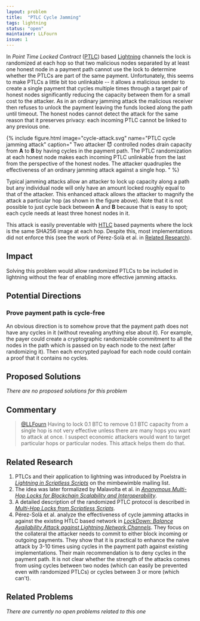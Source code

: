 ```yaml
---
layout: problem
title:  "PTLC Cycle Jamming"
tags: lightning
status: "open"
maintainer: LLFourn
issue: 1
---
```


In *Point Time Locked Contract* ([PTLC]) based [Lightning] channels the lock is randomized at each hop so that two malicious nodes separated by at least one honest node in a payment path cannot use the lock to determine whether the PTLCs are part of the same payment.
Unfortunately, this seems to make PTLCs a little bit too unlinkable -- it allows a malicious sender to create a single payment that cycles multiple times through a target pair of honest nodes significantly reducing the capacity between them for a small cost to the attacker.
As in an ordinary jamming attack the malicious receiver then refuses to unlock the payment leaving the funds locked along the path until timeout.
The honest nodes cannot detect the attack for the same reason that it preserves privacy: each incoming PTLC cannot be linked to any previous one.

{% include figure.html image="cycle-attack.svg" name="PTLC cycle jamming attack" caption="
Two attacker 😈 controlled nodes drain capacity from **A** to **B** by having cycles in the payment path. The PTLC randomization at each honest node makes each incoming PTLC unlinkable from the last from the perspective of the honest nodes. The attacker quadruples the effectiveness of an ordinary jamming attack against a single hop.
"
%}

Typical jamming attacks allow an attacker to lock up capacity along a path but any individual node will only have an amount locked roughly equal to that of the attacker.
This enhanced attack allows the attacker to magnify the attack a particular hop (as shown in the figure above).
Note that it is not possible to just cycle back between **A** and **B** because that is easy to spot; each cycle needs at least three honest nodes in it.

This attack is easily preventable with [HTLC] based payments where the lock is the same SHA256 image at each hop.
Despite this, most implementations did not enforce this (see the work of Pérez-Solà et al. in [Related Research](#related-research)).

## Impact

Solving this problem would allow randomized PTLCs to be included in lightning without the fear of enabling more effective jamming attacks.

## Potential Directions

### Prove payment path is cycle-free

An obvious direction is to somehow prove that the payment path does not have any cycles in it (without revealing anything else about it).
For example, the payer could create a cryptographic randomizable commitment to all the nodes in the path which is passed on by each node to the next (after randomizing it).
Then each encrypted payload for each node could contain a proof that it contains no cycles.

## Proposed Solutions

*There are no proposed solutions for this problem*

## Commentary


> <a href="https://twitter.com/LLFourn"> @LLFourn</a>
> Having to lock 0.1 BTC to remove 0.1 BTC capacity from a single hop is not very effective unless there are many hops you want to attack at once.
> I suspect economic attackers would want to target particular hops or particular nodes. This attack helps them do that.

## Related Research

1. PTLCs and their application to lightning was introduced by Poelstra in [*Lightning in Scriptless Scripts*](https://lists.launchpad.net/mimblewimble/msg00086.html) on the mimbewimble mailing list.
2. The idea was later formalized by Malavolta et al. in [*Anonymous Multi-Hop Locks for Blockchain Scalability and Interoperability*](https://eprint.iacr.org/2018/472.pdf).
3. A detailed description of the randomized PTLC protocol is described in [*Multi-Hop Locks from Scriptless Scripts*](https://github.com/ElementsProject/scriptless-scripts/blob/master/md/multi-hop-locks.md).
4. Pérez-Solà et al. analyze the effectiveness of cycle jamming attacks in against the existing HTLC based network in *[LockDown: Balance Availability Attack against Lightning Network Channels]*.
   They focus on the collateral the attacker needs to commit to either block incoming or outgoing payments.
   They show that it is practical to enhance the naive attack by 3-10 times using cycles in the payment path against existing implementations.
   Their main recommendation is to deny cycles in the payment path.
   It is not clear whether the strength of the attacks comes from using cycles between two nodes (which can easily be prevented even with randomized PTLCs) or cycles between 3 or more (which can't).

## Related Problems

*There are currently no open problems related to this one*

[PTLC]: https://bitcoinops.org/en/topics/ptlc/
[HTLC]: https://bitcoinops.org/en/topics/htlc/
[Lightning]: https://en.wikipedia.org/wiki/Lightning_Network
[LockDown: Balance Availability Attack against Lightning Network Channels]: https://eprint.iacr.org/2019/1149.pdf
